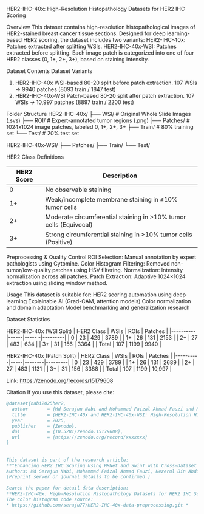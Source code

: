 HER2-IHC-40x: High-Resolution Histopathology Datasets for HER2 IHC Scoring
 

Overview
This dataset contains high-resolution histopathological images of HER2-stained breast cancer tissue sections. Designed for deep learning-based HER2 scoring, the dataset includes two variants:
HER2-IHC-40x: Patches extracted after splitting WSIs.
HER2-IHC-40x-WSI: Patches extracted before splitting.
Each image patch is categorized into one of four HER2 classes (0, 1+, 2+, 3+), based on staining intensity.
 

Dataset Contents
Dataset Variants
1. HER2-IHC-40x
WSI-based 80-20 split before patch extraction.
107 WSIs → 9940 patches (8093 train / 1847 test)
2. HER2-IHC-40x-WSI
Patch-based 80-20 split after patch extraction.
107 WSIs → 10,997 patches (8897 train / 2200 test)
 

Folder Structure
HER2-IHC-40x/
├── WSI/              # Original Whole Slide Images (.svs)
├── ROI/              # Expert-annotated tumor regions (.png)
├── Patches/       # 1024x1024 image patches, labeled 0, 1+, 2+, 3+
├── Train/           # 80% training set
└── Test/            # 20% test set
 

HER2-IHC-40x-WSI/
├── Patches/
├── Train/
└── Test/
 
 

HER2 Class Definitions
 

| HER2 Score | Description                                                                 
|----------|-----------------------------------------------------------------------------
| 0           | No observable staining                                                                      
| 1+         | Weak/incomplete membrane staining in ≤10% tumor cells                       
| 2+         | Moderate circumferential staining in >10% tumor cells (Equivocal)           
| 3+         | Strong circumferential staining in >10% tumor cells (Positive)              
 

Preprocessing & Quality Control
ROI Selection: Manual annotation by expert pathologists using Cytomine.
Color Histogram Filtering: Removed non-tumor/low-quality patches using HSV filtering.
Normalization: Intensity normalization across all patches.
Patch Extraction: Adaptive 1024×1024 extraction using sliding window method.
 

Usage
This dataset is suitable for:
HER2 scoring automation using deep learning
Explainable AI (Grad-CAM, attention models)
Color normalization and domain adaptation
Model benchmarking and generalization research
 

Dataset Statistics
 
HER2-IHC-40x (WSI Split)
| HER2 Class | WSIs | ROIs | Patches |
|----------|------|----- -|---------|
| 0            | 23   | 429   | 3789    |
| 1+         | 26   | 131   | 2153    |
| 2+         | 27   | 483   | 634     |
| 3+         | 31   | 156   | 3364    |
| Total      | 107 | 1199 | 9940    |
 

HER2-IHC-40x (Patch Split)
| HER2 Class | WSIs | ROIs | Patches |
|----------|-----|--------|---------|
| 0           | 23   | 429     | 3789    |
| 1+         | 26   | 131    | 2689    |
| 2+         | 27   | 483    | 1131    |
| 3+         | 31   | 156    | 3388    |
| Total      | 107  | 1199 | 10,997  |
 


Link: https://zenodo.org/records/15179608

Citation
If you use this dataset, please cite:
```bibtex
@dataset{nabi2025her2,
  author       = {Md Serajun Nabi and Mohammad Faizal Ahmad Fauzi and Hezerul Bin Abdul Karim and Phaik Leng Cheah and Seow Fan Chiew and Lai Meng Looi},
  title        = {HER2-IHC-40x and HER2-IHC-40x-WSI: High-Resolution Histopathology Dataset for HER2 IHC Scoring in Breast Cancer},
  year         = 2025,
  publisher    = {Zenodo},
  doi          = {10.5281/zenodo.15179608},
  url          = {https://zenodo.org/record/xxxxxxx}
}
 
 
This dataset is part of the research article:
**"Enhancing HER2 IHC Scoring Using HRNet and SwinT with Cross-Dataset Generalization"**  
Authors: Md Serajun Nabi, Mohammad Faizal Ahmad Fauzi, Hezerul Bin Abdul Karim, et al.  
(Preprint server or journal details to be confirmed.)
 
Search the paper for detail data description:
**HER2-IHC-40x: High-Resolution Histopathology Datasets for HER2 IHC Scoring**
The color histogram code source:
* https://github.com/seraju77/HER2-IHC-40x-data-preprocessing.git *
